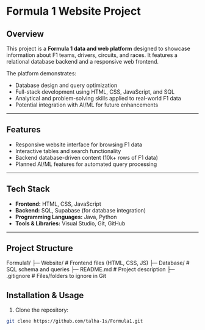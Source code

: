 # Formula 1 Website Project

## Overview
This project is a **Formula 1 data and web platform** designed to showcase information about F1 teams, drivers, circuits, and races. It features a relational database backend and a responsive web frontend.

The platform demonstrates:
- Database design and query optimization
- Full-stack development using HTML, CSS, JavaScript, and SQL
- Analytical and problem-solving skills applied to real-world F1 data
- Potential integration with AI/ML for future enhancements

---

## Features
- Responsive website interface for browsing F1 data
- Interactive tables and search functionality
- Backend database-driven content (10k+ rows of F1 data)
- Planned AI/ML features for automated query processing

---

## Tech Stack
- **Frontend:** HTML, CSS, JavaScript
- **Backend:** SQL, Supabase (for database integration)
- **Programming Languages:** Java, Python
- **Tools & Libraries:** Visual Studio, Git, GitHub

---

## Project Structure
Formula1/
├─ Website/            # Frontend files (HTML, CSS, JS)
├─ Database/           # SQL schema and queries
├─ README.md           # Project description
├─ .gitignore          # Files/folders to ignore in Git


## Installation & Usage
1. Clone the repository:
```bash
git clone https://github.com/talha-1s/Formula1.git
